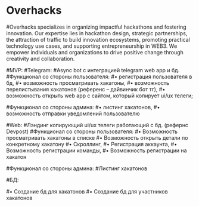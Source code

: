 # Overhacks
#Overhacks specializes in organizing impactful hackathons and fostering innovation. Our expertise lies in hackathon design, strategic partnerships, the attraction of traffic to build innovation ecosystems, promoting practical technology use cases, and supporting entrepreneurship in WEB3. We empower individuals and organizations to drive positive change through creativity and collaboration.

#MVP:
#Telegram:
#Async bot с интеграцией telegram web app и бд.
#Функционал со стороны пользователя: 
#•	регистрация пользователя в бд, 
#•	возможность просматривать хакатоны, 
#•	возможность перелистывания хакатонов (референс – дайвинчик бот тг), 
#•	возможность открыть web app с сайтом, который копирует ui/ux телеги; 

#Функционал со стороны админа: 
#•	листинг хакатонов, 
#•	возможность отправки уведомлений пользователю

#Web:
#Лэндинг копирующий ui/ux телеги работающий с бд. (рефернс Devpost)
#Функционал со стороны пользователя:
#•	Возможность просматривать хакатоны в списке
#•	Возможность открыть детали по конкретному хакатону
#•	Скроллинг,
#•	Регистрация аккаунта,
#•	Возможность регистрации команды,
#•	Возможность регистрации на хакатон

#Функционал со стороны админа:
#Листинг хакатонов

#БД:

#•	Создание бд для хакатонов
#•	Создание бд для участников хакатонов

